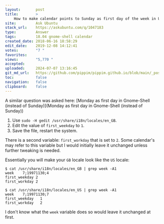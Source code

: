 ```yaml
---
layout:       post
title:        >
    How to make calendar points to Sunday as first day of the week in Ubuntu 18.04
site:         Ask Ubuntu
stack_url:    https://askubuntu.com/q/1047183
type:         Answer
tags:         18.04 gnome-shell calendar
created_date: 2018-06-16 18:58:29
edit_date:    2019-12-08 14:12:41
votes:        "7 "
favorites:    
views:        "5,770 "
accepted:     
uploaded:     2024-07-07 13:16:45
git_md_url:   https://github.com/pippim/pippim.github.io/blob/main/_posts/2018/2018-06-16-How-to-make-calendar-points-to-Sunday-as-first-day-of-the-week-in-Ubuntu-18.04.md
toc:          false
navigation:   false
clipboard:    false
---
```


A similar question was asked here: [Monday as first day in Gnome-Shell (instead of Sunday)](Monday as first day in Gnome-Shell (instead of Sunday))

1.  Use `sudo -H gedit /usr/share/i18n/locales/en_GB`.
2.  Edit the value of `first_weekday` to `1`.
3.  Save the file, restart the system.

There is a second variable: `first_workday` that is set to `2`. Some calendar's may refer to this variable but I would initially leave it unchanged unless further tweaking is needed.

Essentially you will make your `GB` locale look like the `US` locale:

``` 
$ cat /usr/share/i18n/locales/en_GB | grep week -A1
week    7;19971130;4
first_weekday 2
first_workday 2

$ cat /usr/share/i18n/locales/en_US | grep week -A1
week    7;19971130;7
first_weekday	1
first_workday	2
```

I don't know what the `week` variable does so would leave it unchanged at first.
